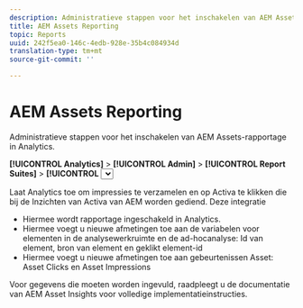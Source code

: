 ```yaml
---
description: Administratieve stappen voor het inschakelen van AEM Assets-rapportage in Analytics.
title: AEM Assets Reporting
topic: Reports
uuid: 242f5ea0-146c-4edb-928e-35b4c084934d
translation-type: tm+mt
source-git-commit: ''

---
```



# AEM Assets Reporting

Administratieve stappen voor het inschakelen van AEM Assets-rapportage in Analytics.

**[!UICONTROL Analytics]** > **[!UICONTROL Admin]** > **[!UICONTROL Report Suites]** > **[!UICONTROL <select report suite>]** > **[!UICONTROL Edit Settings]** > **[!UICONTROL AEM]** > **[!UICONTROL AEM Assets Reporting]**

Laat Analytics toe om impressies te verzamelen en op Activa te klikken die bij de Inzichten van Activa van AEM worden gediend. Deze integratie

* Hiermee wordt rapportage ingeschakeld in Analytics.
* Hiermee voegt u nieuwe afmetingen toe aan de variabelen voor elementen in de analysewerkruimte en de ad-hocanalyse: Id van element, bron van element en geklikt element-id
* Hiermee voegt u nieuwe afmetingen toe aan gebeurtenissen Asset: Asset Clicks en Asset Impressions

Voor gegevens die moeten worden ingevuld, raadpleegt u de documentatie [](https://docs.adobe.com/docs/en/aem/6-2/author/assets/managing-assets-touch-ui/asset-insights.html) van AEM Asset Insights voor volledige implementatieinstructies.
